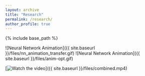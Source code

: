 ```yaml
---
layout: archive
title: "Research"
permalink: /research/
author_profile: true
---
```


{% include base_path %}


![Neural Network Animation]({{ site.baseurl }}/files/nn_animation_transfer.gif)
![Neural Network Animation]({{ site.baseurl }}/files/anim-opt.gif)

[![Watch the video](https://i.imgur.com/vKb2F1B.png)]({{ site.baseurl }}/files/combined.mp4)
